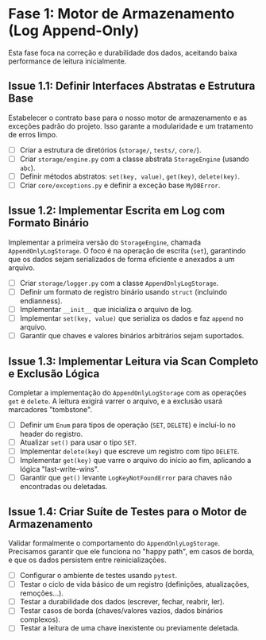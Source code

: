 # Fase 1: Motor de Armazenamento (Log Append-Only)

Esta fase foca na correção e durabilidade dos dados, aceitando baixa performance de leitura inicialmente.

## Issue 1.1: Definir Interfaces Abstratas e Estrutura Base

Estabelecer o contrato base para o nosso motor de armazenamento e as exceções padrão do projeto. Isso garante a modularidade e um tratamento de erros limpo.

- [ ] Criar a estrutura de diretórios (`storage/`, `tests/`, `core/`).
- [ ] Criar `storage/engine.py` com a classe abstrata `StorageEngine` (usando `abc`).
- [ ] Definir métodos abstratos: `set(key, value)`, `get(key)`, `delete(key)`.
- [ ] Criar `core/exceptions.py` e definir a exceção base `MyDBError`.

## Issue 1.2: Implementar Escrita em Log com Formato Binário

Implementar a primeira versão do `StorageEngine`, chamada `AppendOnlyLogStorage`. O foco é na operação de escrita (`set`), garantindo que os dados sejam serializados de forma eficiente e anexados a um arquivo.

- [ ] Criar `storage/logger.py` com a classe `AppendOnlyLogStorage`.
- [ ] Definir um formato de registro binário usando `struct` (incluindo endianness).
- [ ] Implementar `__init__` que inicializa o arquivo de log.
- [ ] Implementar `set(key, value)` que serializa os dados e faz `append` no arquivo.
- [ ] Garantir que chaves e valores binários arbitrários sejam suportados.

## Issue 1.3: Implementar Leitura via Scan Completo e Exclusão Lógica

Completar a implementação do `AppendOnlyLogStorage` com as operações `get` e `delete`. A leitura exigirá varrer o arquivo, e a exclusão usará marcadores "tombstone".

- [ ] Definir um `Enum` para tipos de operação (`SET`, `DELETE`) e incluí-lo no header do registro.
- [ ] Atualizar `set()` para usar o tipo `SET`.
- [ ] Implementar `delete(key)` que escreve um registro com tipo `DELETE`.
- [ ] Implementar `get(key)` que varre o arquivo do início ao fim, aplicando a lógica "last-write-wins".
- [ ] Garantir que `get()` levante `LogKeyNotFoundError` para chaves não encontradas ou deletadas.

## Issue 1.4: Criar Suíte de Testes para o Motor de Armazenamento

Validar formalmente o comportamento do `AppendOnlyLogStorage`. Precisamos garantir que ele funciona no "happy path", em casos de borda, e que os dados persistem entre reinicializações.

- [ ] Configurar o ambiente de testes usando `pytest`.
- [ ] Testar o ciclo de vida básico de um registro (definições, atualizações, remoções...).
- [ ] Testar a durabilidade dos dados (escrever, fechar, reabrir, ler).
- [ ] Testar casos de borda (chaves/valores vazios, dados binários complexos).
- [ ] Testar a leitura de uma chave inexistente ou previamente deletada.

